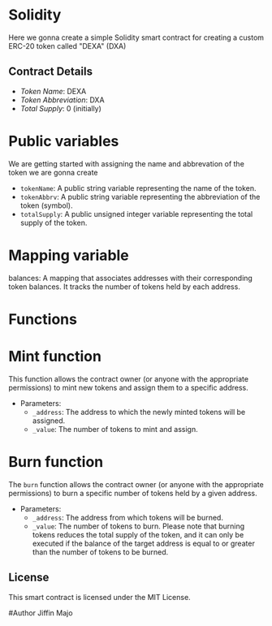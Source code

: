 # Solidity
Here we gonna create a simple Solidity smart contract for creating a custom ERC-20 token called "DEXA" (DXA)
## Contract Details
- *Token Name*: DEXA
- *Token Abbreviation*: DXA
- *Total Supply*: 0 (initially)
# Public variables
We are getting started with assigning the name and abbrevation of the token we are gonna create
- `tokenName`: A public string variable representing the name of the token.
- `tokenAbbrv`: A public string variable representing the abbreviation of the token (symbol).
- `totalSupply`: A public unsigned integer variable representing the total supply of the token.
# Mapping variable
balances: A mapping that associates addresses with their corresponding token balances. It tracks the number of tokens held by each address.
# Functions
# Mint function
This function allows the contract owner (or anyone with the appropriate permissions) to mint new tokens and assign them to a specific address.
- Parameters:
  - `_address`: The address to which the newly minted tokens will be assigned.
  - `_value`: The number of tokens to mint and assign.
# Burn function
The `burn` function allows the contract owner (or anyone with the appropriate permissions) to burn a specific number of tokens held by a given address.
- Parameters:
  - `_address`: The address from which tokens will be burned.
  - `_value`: The number of tokens to burn.
Please note that burning tokens reduces the total supply of the token, and it can only be executed if the balance of the target address is equal to or greater than the number of tokens to be burned.

## License

This smart contract is licensed under the MIT License.

#Author
Jiffin Majo

